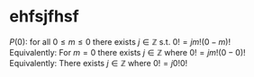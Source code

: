 # ehfsjfhsf

$P(0)$: for all $0\leq m\leq0$ there exists $j\in\mathbb{Z} \text{ s.t. } 0!=jm!(0-m)!$  
Equivalently: For $m=0$ there exists $j\in\mathbb{Z}$ where $0!=jm!(0-0)!$  
Equivalently: There exists $j\in\mathbb{Z}$ where $0!=j0!0!$    